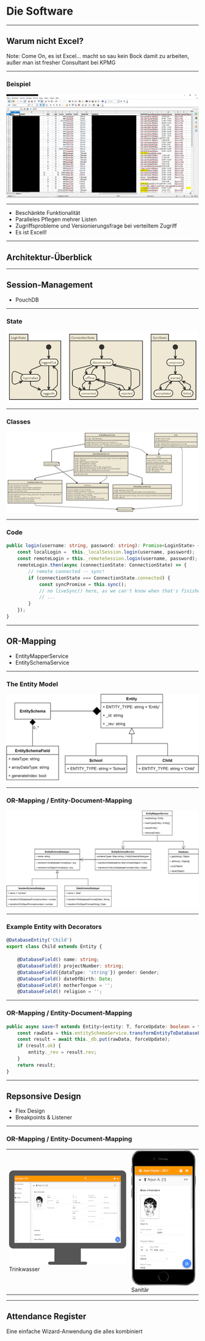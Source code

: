 # Die Software

---

## Warum nicht Excel?

Note: Come On, es ist Excel... macht so sau kein Bock damit zu arbeiten, außer man ist fresher Consultant bei KPMG

----

### Beispiel 

<img src="img/Excell_Beispiel_Anonymisiert.PNG">

----

<ul>
    <li>Beschänkte Funktionalität</li>
    <li>Paralleles Pflegen mehrer Listen</li>
    <li>Zugriffsprobleme und Versionierungsfrage bei verteiltem Zugriff</li>
    <li>Es ist Excell!</li>
</ul>

---

## Architektur-Überblick

---

## Session-Management

- PouchDB

----

### State

![Session State](img/session_state.png)

----

### Classes

![Session Classes](img/session_classes.png)

----

### Code

```ts
public login(username: string, password: string): Promise<LoginState> {
    const localLogin =  this._localSession.login(username, password);
    const remoteLogin = this._remoteSession.login(username, password);
    remoteLogin.then(async (connectionState: ConnectionState) => {
        // remote connected -- sync!
        if (connectionState === ConnectionState.connected) {
            const syncPromise = this.sync();
            // no liveSync() here, as we can't know when that's finished if there are no changes.
            // ...
        }
    });
}
```

---

## OR-Mapping

- EntityMapperService <!-- .element: class="fragment" data-fragment-index="1" -->
- EntitySchemaService <!-- .element: class="fragment" data-fragment-index="2" -->

----

### The Entity Model

![Entity Model](img/entity_relation.png)

----

### OR-Mapping / Entity-Document-Mapping

![OR-Mapping](img/or_mapping.png)

----

### Example Entity with Decorators

```ts
@DatabaseEntity('Child')
export class Child extends Entity {

    @DatabaseField() name: string;
    @DatabaseField() projectNumber: string;
    @DatabaseField({dataType: 'string'}) gender: Gender;
    @DatabaseField() dateOfBirth: Date;
    @DatabaseField() motherTongue = '';
    @DatabaseField() religion = '';
```

----

### OR-Mapping / Entity-Document-Mapping

```ts
public async save<T extends Entity>(entity: T, forceUpdate: boolean = false): Promise<any> {
    const rawData = this.entitySchemaService.transformEntityToDatabaseFormat(entity);
    const result = await this._db.put(rawData, forceUpdate);
    if (result.ok) {
        entity._rev = result.rev;
    }
    return result;
}
```

---

## Repsonsive Design

- Flex Design
- Breakpoints & Listener

----

### OR-Mapping / Entity-Document-Mapping


<table class="clear centered padded">
    <tr>
        <td><img src="img/details_on_screen.png" class="icon"> Trinkwasser</td>
        <td><img src="img/details_on_phone.png" class="icon">Sanitär</td>
    </tr>  
</table>


---

## Attendance Register

Eine einfache Wizard-Anwendung die alles kombiniert

